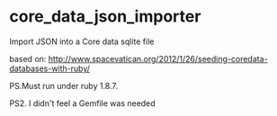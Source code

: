 core_data_json_importer
=======================

Import JSON into a Core data sqlite file

based on: http://www.spacevatican.org/2012/1/26/seeding-coredata-databases-with-ruby/

PS.Must run under ruby 1.8.7.

PS2. I didn't feel a Gemfile was needed
